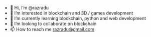- 👋 Hi, I’m @razradu
- 👀 I’m interested in blockchain and 3D / games development
- 🌱 I’m currently learning blockchain, python and web development
- 💞️ I’m looking to collaborate on blockchain
- 📫 How to reach me razradu@gmail.com

<!---
razradu/razradu is a ✨ special ✨ repository because its `README.md` (this file) appears on your GitHub profile.
You can click the Preview link to take a look at your changes.
--->
